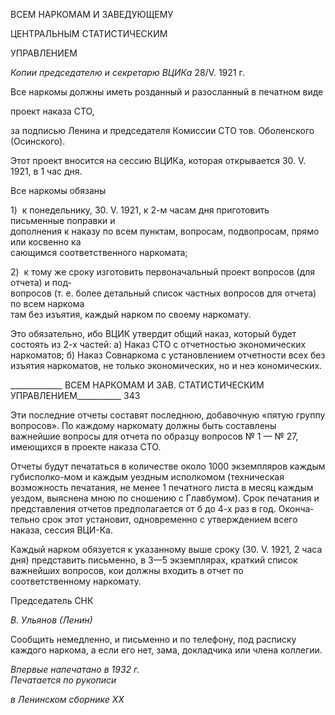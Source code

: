 ВСЕМ НАРКОМАМ И ЗАВЕДУЮЩЕМУ

ЦЕНТРАЛЬНЫМ СТАТИСТИЧЕСКИМ

УПРАВЛЕНИЕМ

_Копии председателю и секретарю ВЦИКа_ 28/V. 1921 г.

Все наркомы должны иметь розданный и разосланный в печатном виде

проект наказа СТО,

за подписью Ленина и председателя Комиссии СТО тов. Оболенского (Осинского).

Этот проект вносится на сессию ВЦИКа, которая открывается 30. V. 1921, в 1 час дня.

Все наркомы обязаны

1)  к понедельнику, 30. V. 1921, к 2-м часам дня приготовить письменные поправки и  
дополнения к наказу по всем пунктам, вопросам, подвопросам, прямо или косвенно ка­  
сающимся соответственного наркомата;

2)  к тому же сроку изготовить первоначальный проект вопросов (для отчета) и под-  
вопросов (т. е. более детальный список частных вопросов для отчета) по всем наркома­  
там без изъятия, каждый нарком по своему наркомату.

Это обязательно, ибо ВЦИК утвердит общий наказ, который будет состоять из 2-х частей: а) Наказ СТО с отчетностью экономических наркоматов; б) Наказ Совнаркома с установлением отчетности всех без изъятия наркоматов, не только экономических, но и неэ кономических.

  

_____________ ВСЕМ НАРКОМАМ И ЗАВ. СТАТИСТИЧЕСКИМ УПРАВЛЕНИЕМ___________ 343

Эти последние отчеты составят последнюю, добавочную «пятую группу вопросов». По каждому наркомату должны быть составлены важнейшие вопросы для отчета по образцу вопросов № 1 — № 27, имеющихся в проекте наказа СТО.

Отчеты будут печататься в количестве около 1000 экземпляров каждым губисполко-мом и каждым уездным исполкомом (техническая возможность печатания, не менее 1 печатного листа в месяц каждым уездом, выяснена мною по сношению с Главбумом). Срок печатания и представления отчетов предполагается от б до 4-х раз в год. Оконча­тельно срок этот установит, одновременно с утверждением всего наказа, сессия ВЦИ-Ка.

Каждый нарком обязуется к указанному выше сроку (30. V. 1921, 2 часа дня) пред­ставить письменно, в 3—5 экземплярах, краткий список важнейших вопросов, кои должны входить в отчет по соответственному наркомату.

Председатель СНК

_В. Ульянов (Ленин)_

Сообщить немедленно, и письменно и по телефону, под расписку каждого наркома, а если его нет, зама, докладчика или члена коллегии.

_Впервые напечатано в 1932 г.                                                             Печатается по рукописи_

_в Ленинском сборнике_ _XX_